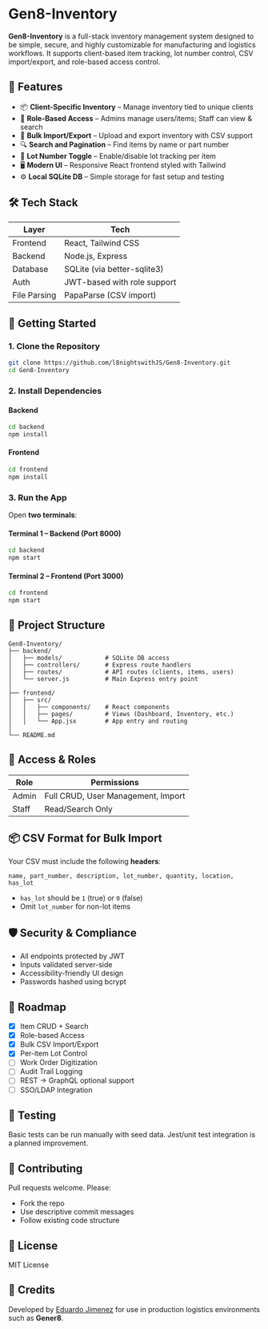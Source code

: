 # Gen8-Inventory

**Gen8-Inventory** is a full-stack inventory management system designed to be simple, secure, and highly customizable for manufacturing and logistics workflows. It supports client-based item tracking, lot number control, CSV import/export, and role-based access control.

## 🔧 Features

- 📦 **Client-Specific Inventory** – Manage inventory tied to unique clients
- 🔐 **Role-Based Access** – Admins manage users/items; Staff can view & search
- 🔄 **Bulk Import/Export** – Upload and export inventory with CSV support
- 🔍 **Search and Pagination** – Find items by name or part number
- 🔢 **Lot Number Toggle** – Enable/disable lot tracking per item
- 🖥️ **Modern UI** – Responsive React frontend styled with Tailwind
- ⚙️ **Local SQLite DB** – Simple storage for fast setup and testing

## 🛠️ Tech Stack

| Layer        | Tech                        |
| ------------ | --------------------------- |
| Frontend     | React, Tailwind CSS         |
| Backend      | Node.js, Express            |
| Database     | SQLite (via better-sqlite3) |
| Auth         | JWT-based with role support |
| File Parsing | PapaParse (CSV import)      |

## 🚀 Getting Started

### 1. Clone the Repository

```bash
git clone https://github.com/l8nightswithJS/Gen8-Inventory.git
cd Gen8-Inventory
```

### 2. Install Dependencies

#### Backend

```bash
cd backend
npm install
```

#### Frontend

```bash
cd frontend
npm install
```

### 3. Run the App

Open **two terminals**:

#### Terminal 1 – Backend (Port 8000)

```bash
cd backend
npm start
```

#### Terminal 2 – Frontend (Port 3000)

```bash
cd frontend
npm start
```

## 📁 Project Structure

```
Gen8-Inventory/
├── backend/
│   ├── models/            # SQLite DB access
│   ├── controllers/       # Express route handlers
│   ├── routes/            # API routes (clients, items, users)
│   └── server.js          # Main Express entry point
│
├── frontend/
│   ├── src/
│   │   ├── components/    # React components
│   │   ├── pages/         # Views (Dashboard, Inventory, etc.)
│   │   └── App.jsx        # App entry and routing
│
└── README.md
```

## 🔐 Access & Roles

| Role  | Permissions                        |
| ----- | ---------------------------------- |
| Admin | Full CRUD, User Management, Import |
| Staff | Read/Search Only                   |

## 📦 CSV Format for Bulk Import

Your CSV must include the following **headers**:

```
name, part_number, description, lot_number, quantity, location, has_lot
```

- `has_lot` should be `1` (true) or `0` (false)
- Omit `lot_number` for non-lot items

## 🛡️ Security & Compliance

- All endpoints protected by JWT
- Inputs validated server-side
- Accessibility-friendly UI design
- Passwords hashed using bcrypt

## 🧭 Roadmap

- [x] Item CRUD + Search
- [x] Role-based Access
- [x] Bulk CSV Import/Export
- [x] Per-item Lot Control
- [ ] Work Order Digitization
- [ ] Audit Trail Logging
- [ ] REST → GraphQL optional support
- [ ] SSO/LDAP Integration

## 🧪 Testing

Basic tests can be run manually with seed data. Jest/unit test integration is a planned improvement.

## 🤝 Contributing

Pull requests welcome. Please:

- Fork the repo
- Use descriptive commit messages
- Follow existing code structure

## 📄 License

MIT License

## 🧠 Credits

Developed by [Eduardo Jimenez](https://github.com/l8nightswithJS) for use in production logistics environments such as **Gener8**.

